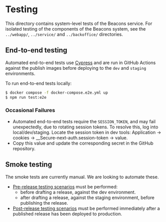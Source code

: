 # Testing

This directory contains system-level tests of the Beacons service. For isolated testing of the components of
the Beacons system, see the `../webapp/`, `../service/` and `../backoffice/` directories.

## End-to-end testing

Automated end-to-end tests use [Cypress](https://www.cypress.io/) and are run in GitHub Actions against the publish images before deploying to the `dev` and `staging` environments.

To run end-to-end tests locally:

```sh
$ docker compose -f docker-compose.e2e.yml up
$ npm run test:e2e
```

### Occasional Failures

- Automated end-to-end tests require the `SESSION_TOKEN`, and may fail unexpectedly, due to rotating session tokens. To resolve this, log into local/dev/staging. Locate the session token in dev tools: Application -> cookies -> \_\_Secure-next-auth.session-token -> value.
- Copy this value and update the corresponding secret in the GitHub repository.

## Smoke testing

The smoke tests are currently manual. We are looking to automate these.

- [Pre-release testing scenarios](pre-release-testing-scenarios.md) must be performed:
  - before drafting a release, against the dev environment.
  - after drafting a release, against the staging environment, before publishing the release.
- [Post-release testing scenarios](post-release-testing-scenarios.md) must be performed immediately after a published release has been deployed to production.
